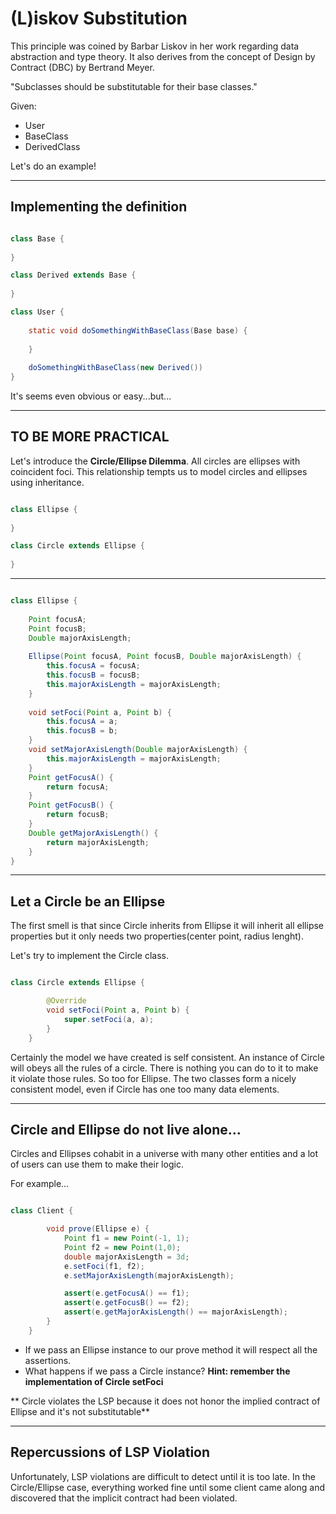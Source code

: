 # (L)iskov Substitution

This principle was coined by Barbar Liskov in her work regarding data abstraction and type theory.
It also derives from the concept of Design by Contract (DBC) by Bertrand Meyer.


<div class="notebox">
    "Subclasses should be substitutable for their base classes."
</div>

Given:
* User
* BaseClass
* DerivedClass

Let's do an example!

---

## Implementing the definition

```java

class Base {
    
}

class Derived extends Base {
    
}

class User {
    
    static void doSomethingWithBaseClass(Base base) {
        
    }
    
    doSomethingWithBaseClass(new Derived())
}

```

It's seems even obvious or easy...but...

---

## TO BE MORE PRACTICAL

Let's introduce the **Circle/Ellipse Dilemma**.
All circles are ellipses with coincident foci.
This relationship tempts us to model circles and ellipses using inheritance.

```java

class Ellipse {
    
}

class Circle extends Ellipse {
    
}

```

---

```java

class Ellipse {
    
    Point focusA;
    Point focusB;
    Double majorAxisLength;
    
    Ellipse(Point focusA, Point focusB, Double majorAxisLength) {
        this.focusA = focusA;
        this.focusB = focusB;
        this.majorAxisLength = majorAxisLength;
    }
    
    void setFoci(Point a, Point b) {
        this.focusA = a;
        this.focusB = b;
    }
    void setMajorAxisLength(Double majorAxisLength) {
        this.majorAxisLength = majorAxisLength;
    }
    Point getFocusA() {
        return focusA;
    }
    Point getFocusB() {
        return focusB;
    }
    Double getMajorAxisLength() {
        return majorAxisLength;
    }
}


```

---

## Let a Circle be an Ellipse

The first smell is that since Circle inherits from Ellipse it will inherit all ellipse properties but it only needs two properties(center point, radius lenght).

Let's try to implement the Circle class.

```java

class Circle extends Ellipse {

        @Override
        void setFoci(Point a, Point b) {
            super.setFoci(a, a);
        }
    }

```

Certainly the model we have created is self consistent. An instance of Circle will obeys all the rules of a circle. There is nothing you
can do to it to make it violate those rules. So too for Ellipse. The two classes form
a nicely consistent model, even if Circle has one too many data elements.

---

## Circle and Ellipse do not live alone...

Circles and Ellipses cohabit in a universe with many other entities and a lot of users can use them to make their logic.

For example...

```java

class Client {

        void prove(Ellipse e) {
            Point f1 = new Point(-1, 1);
            Point f2 = new Point(1,0);
            double majorAxisLength = 3d;
            e.setFoci(f1, f2);
            e.setMajorAxisLength(majorAxisLength);

            assert(e.getFocusA() == f1);
            assert(e.getFocusB() == f2);
            assert(e.getMajorAxisLength() == majorAxisLength);
        }
    }

```
* If we pass an Ellipse instance to our prove method it will respect all the assertions.
* What happens if we pass a Circle instance? **Hint: remember the implementation of Circle setFoci**

** Circle violates the LSP because it does not honor the implied contract of Ellipse and it's not substitutable**

---

## Repercussions of LSP Violation
Unfortunately, LSP violations are difficult to detect until it is too late. 
In the Circle/Ellipse case, everything worked fine until some client came along and discovered that the implicit contract had been violated.

